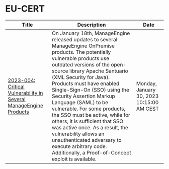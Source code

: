 

# EU-CERT

 |Title|Description|Date|
 |---|---|---|
 |[2023-004: Critical Vulnerability in Several ManageEngine Products](https://cow-www-prod.azurewebsites.net/publications/security-advisories)|On January 18th, ManageEngine released updates to several ManageEngine OnPremise products. The potentially vulnerable products use outdated versions of the open-source library Apache Santuario (XML Security for Java). Products must have enabled Single-Sign-On (SSO) using the Security Assertion Markup Language (SAML) to be vulnerable. For some products, the SSO must be active, while for others, it is sufficient that SSO was active once. As a result, the vulnerability allows an unauthenticated adversary to execute arbitrary code. Additionally, a Proof-of-Concept exploit is available.|Monday, January 30, 2023 10:15:00 AM CEST|
 